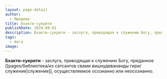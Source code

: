 ```yaml
---
layout: page-detail
author:
  - Яшодеви
title: бхакти-сукрити
publishDate: 2024-09-01
description: Бхакти-сукрити - заслуга, приводящая к служению Богу, преданное служение, осуществляемое осознанно или неосознанно.
tags:
  - йога
image:
---
```

**Бхакти-сукрити** - заслуга, приводящая к служению Богу, преданное [[pages/библиотека/из сатсангов свами вишнудевананды гири/служение|служение]], осуществляемое осознанно или неосознанно.

